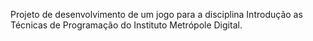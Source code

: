 Projeto de desenvolvimento de um jogo para a disciplina Introdução as Técnicas de Programação do Instituto Metrópole Digital.
